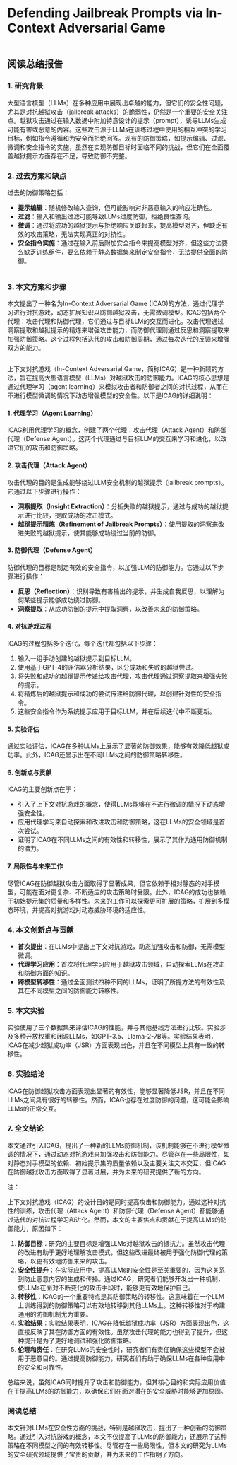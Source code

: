 # Defending Jailbreak Prompts via In-Context Adversarial Game

<figure><img src="../.gitbook/assets/image (3) (1) (1) (1) (1) (1) (1) (1) (1) (1) (1).png" alt=""><figcaption></figcaption></figure>

## 阅读总结报告

### 1. 研究背景

大型语言模型（LLMs）在多种应用中展现出卓越的能力，但它们的安全性问题，尤其是对抗越狱攻击（jailbreak attacks）的脆弱性，仍然是一个重要的安全关注点。越狱攻击通过在输入数据中附加特意设计的提示（prompt），诱导LLMs生成可能有害或恶意的内容。这些攻击源于LLMs在训练过程中使用的相互冲突的学习目标，例如指令遵循和为安全而拒绝回答。现有的防御策略，如提示编辑、过滤、微调和安全指令的实施，虽然在实现防御目标时面临不同的挑战，但它们在全面覆盖越狱提示方面存在不足，导致防御不完整。

### 2. 过去方案和缺点

过去的防御策略包括：

* **提示编辑**：随机修改输入查询，但可能影响对非恶意输入的响应准确性。
* **过滤**：输入和输出过滤可能导致LLMs过度防御，拒绝良性查询。
* **微调**：通过将成功的越狱提示与拒绝响应关联起来，提高模型对齐，但缺乏有效的攻击策略，无法实现真正的对抗性。
* **安全指令实施**：通过在输入前后附加安全指令来提高模型对齐，但这些方法要么缺乏训练组件，要么依赖于静态数据集来制定安全指令，无法提供全面的防御。

<figure><img src="../.gitbook/assets/image (1) (1) (1) (1) (1) (1) (1) (1) (1) (1) (1) (1).png" alt=""><figcaption></figcaption></figure>

### 3. 本文方案和步骤

本文提出了一种名为In-Context Adversarial Game (ICAG)的方法，通过代理学习进行对抗游戏，动态扩展知识以防御越狱攻击，无需微调模型。ICAG包括两个代理：攻击代理和防御代理，它们通过与目标LLM的交互而进化。攻击代理通过洞察提取和越狱提示的精炼来增强攻击能力，而防御代理则通过反思和洞察提取来加强防御策略。这个过程包括迭代的攻击和防御周期，通过每次迭代的反馈来增强双方的能力。

<figure><img src="../.gitbook/assets/image (2) (1) (1) (1) (1) (1) (1) (1) (1) (1) (1) (1).png" alt=""><figcaption></figcaption></figure>

上下文对抗游戏（In-Context Adversarial Game，简称ICAG）是一种新颖的方法，旨在提高大型语言模型（LLMs）对越狱攻击的防御能力。ICAG的核心思想是通过代理学习（agent learning）来模拟攻击者和防御者之间的对抗过程，从而在不进行模型微调的情况下动态增强模型的安全性。以下是ICAG的详细说明：

#### 1. 代理学习（Agent Learning）

ICAG利用代理学习的概念，创建了两个代理：攻击代理（Attack Agent）和防御代理（Defense Agent）。这两个代理通过与目标LLM的交互来学习和进化，以改进它们的攻击和防御策略。

#### 2. 攻击代理（Attack Agent）

攻击代理的目的是生成能够绕过LLM安全机制的越狱提示（jailbreak prompts）。它通过以下步骤进行操作：

* **洞察提取（Insight Extraction）**：分析失败的越狱提示，通过与成功的越狱提示进行比较，提取成功的攻击模式。
* **越狱提示精炼（Refinement of Jailbreak Prompts）**：使用提取的洞察来改进失败的越狱提示，使其能够成功绕过当前的防御。

#### 3. 防御代理（Defense Agent）

防御代理的目标是制定有效的安全指令，以加强LLM的防御能力。它通过以下步骤进行操作：

* **反思（Reflection）**：识别导致有害输出的提示，并生成自我反思，以理解为何某些提示能够成功绕过防御。
* **洞察提取**：从成功防御的提示中提取洞察，以改善未来的防御策略。

#### 4. 对抗游戏过程

ICAG的过程包括多个迭代，每个迭代都包括以下步骤：

1. 输入一组手动创建的越狱提示到目标LLM。
2. 使用基于GPT-4的评估器分析结果，区分成功和失败的越狱尝试。
3. 将失败和成功的越狱提示传递给攻击代理，攻击代理通过洞察提取来增强失败的提示。
4. 将精炼后的越狱提示和成功的尝试传递给防御代理，以创建针对性的安全指令。
5. 这些安全指令作为系统提示应用于目标LLM，并在后续迭代中不断更新。

#### 5. 实验评估

通过实验评估，ICAG在多种LLMs上展示了显著的防御效果，能够有效降低越狱成功率。此外，ICAG还显示出在不同LLMs之间的防御策略转移性。

#### 6. 创新点与贡献

ICAG的主要创新点在于：

* 引入了上下文对抗游戏的概念，使得LLMs能够在不进行微调的情况下动态增强安全性。
* 应用代理学习来自动探索和改进攻击和防御策略，这在LLMs的安全领域是首次尝试。
* 证明了ICAG在不同LLMs之间的有效性和转移性，展示了其作为通用防御机制的潜力。

#### 7. 局限性与未来工作

尽管ICAG在防御越狱攻击方面取得了显著成果，但它依赖于相对静态的对手模型，可能在面对更复杂、不断适应的攻击策略时受限。此外，ICAG的成功也依赖于初始提示集的质量和多样性。未来的工作可以探索更可扩展的策略，扩展到多模态环境，并提高对抗游戏对动态威胁环境的适应性。





### 4. 本文创新点与贡献

* **首次提出**：在LLMs中提出上下文对抗游戏，动态加强攻击和防御，无需模型微调。
* **代理学习应用**：首次将代理学习应用于越狱攻击领域，自动探索LLMs在攻击和防御方面的知识。
* **跨模型转移性**：通过全面测试四种不同的LLMs，证明了所提方法的有效性及其在不同模型之间的防御能力转移性。

### 5. 本文实验

实验使用了三个数据集来评估ICAG的性能，并与其他基线方法进行比较。实验涉及多种开放权重和闭源LLMs，如GPT-3.5、Llama-2-7B等。实验结果表明，ICAG在减少越狱成功率（JSR）方面表现出色，并且在不同模型上具有一致的转移性。

### 6. 实验结论

ICAG在防御越狱攻击方面表现出显著的有效性，能够显著降低JSR，并且在不同LLMs之间具有很好的转移性。然而，ICAG也存在过度防御的问题，这可能会影响LLMs的正常交互。

### 7. 全文结论

本文通过引入ICAG，提出了一种新的LLMs防御机制，该机制能够在不进行模型微调的情况下，通过动态对抗游戏来加强攻击和防御能力。尽管存在一些局限性，如对静态对手模型的依赖、初始提示集的质量依赖以及主要关注文本交互，但ICAG在防御越狱攻击方面取得了显著进展，并为未来的研究提供了新的方向。



注：

上下文对抗游戏（ICAG）的设计目的是同时提高攻击和防御能力。通过这种对抗性的训练，攻击代理（Attack Agent）和防御代理（Defense Agent）都能够通过迭代的对抗过程学习和进化。然而，本文的主要焦点和贡献在于提高LLMs的防御能力，原因如下：

1. **防御目标**：研究的主要目标是增强LLMs对越狱攻击的抵抗力。虽然攻击代理的改进有助于更好地理解攻击模式，但这些改进最终被用于强化防御代理的策略，以更有效地防御未来的攻击。
2. **安全性提升**：在实际应用中，提高LLMs的安全性是至关重要的，因为这关系到防止恶意内容的生成和传播。通过ICAG，研究者们能够开发出一种机制，使LLMs在面对不断变化的攻击手段时，能够更有效地保护自己。
3. **转移性**：ICAG的一个重要特点是其防御策略的转移性。这意味着在一个LLM上训练得到的防御策略可以有效地转移到其他LLMs上。这种转移性对于构建通用的防御机制尤为重要。
4. **实验结果**：实验结果表明，ICAG在降低越狱成功率（JSR）方面表现出色，这直接反映了其在防御方面的有效性。虽然攻击代理的能力也得到了提升，但这种提升是为了更好地测试和强化防御策略。
5. **伦理和责任**：在研究LLMs的安全性时，研究者们有责任确保这些模型不会被用于恶意目的。通过提高防御能力，研究者们有助于确保LLMs在各种应用中的安全和可靠性。

总结来说，虽然ICAG同时提升了攻击和防御能力，但其核心目的和实际应用价值在于提高LLMs的防御能力，以确保它们在面对潜在的安全威胁时能够更加稳固。





### 阅读总结

本文针对LLMs在安全性方面的挑战，特别是越狱攻击，提出了一种创新的防御策略。通过引入对抗游戏的概念，本文不仅提高了LLMs的防御能力，还展示了这种策略在不同模型之间的有效转移性。尽管存在一些局限性，但本文的研究为LLMs的安全研究领域提供了宝贵的贡献，并为未来的工作指明了方向。

